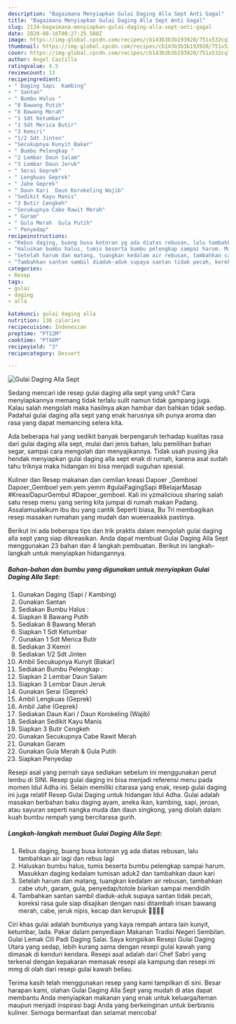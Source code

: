 ```yaml
---
description: "Bagaimana Menyiapkan Gulai Daging Alla Sept Anti Gagal"
title: "Bagaimana Menyiapkan Gulai Daging Alla Sept Anti Gagal"
slug: 2134-bagaimana-menyiapkan-gulai-daging-alla-sept-anti-gagal
date: 2020-08-16T08:27:25.580Z
image: https://img-global.cpcdn.com/recipes/cb143b3b3b193920/751x532cq70/gulai-daging-alla-sept-foto-resep-utama.jpg
thumbnail: https://img-global.cpcdn.com/recipes/cb143b3b3b193920/751x532cq70/gulai-daging-alla-sept-foto-resep-utama.jpg
cover: https://img-global.cpcdn.com/recipes/cb143b3b3b193920/751x532cq70/gulai-daging-alla-sept-foto-resep-utama.jpg
author: Angel Castillo
ratingvalue: 4.5
reviewcount: 13
recipeingredient:
- " Daging Sapi  Kambing"
- " Santan"
- " Bumbu Halus "
- "8 Bawang Putih"
- "8 Bawang Merah"
- "1 Sdt Ketumbar"
- "1 Sdt Merica Butir"
- "3 Kemiri"
- "1/2 Sdt Jinten"
- "Secukupnya Kunyit Bakar"
- " Bumbu Pelengkap "
- "2 Lembar Daun Salam"
- "3 Lembar Daun Jeruk"
- " Serai Geprek"
- " Lengkuas Geprek"
- " Jahe Geprek"
- " Daun Kari  Daun Korokeling Wajib"
- "Sedikit Kayu Manis"
- "3 Butir Cengkeh"
- "Secukupnya Cabe Rawit Merah"
- " Garam"
- " Gula Merah  Gula Putih"
- " Penyedap"
recipeinstructions:
- "Rebus daging, buang busa kotoran yg ada diatas rebusan, lalu tambahkan air lagi dan rebus lagi"
- "Haluskan bumbu halus, tumis beserta bumbu pelengkap sampai harum. Masukkan daging kedalam tumisan aduk2 dan tambahkan daun kari"
- "Setelah harum dan matang, tuangkan kedalam air rebusan, tambahkan cabe utuh, garam, gula, penyedap/totole biarkan sampai mendidih"
- "Tambahkan santan sambil diaduk-aduk supaya santan tidak pecah, koreksi rasa gule siap disajikan dengan nasi ditambah irisan bawang merah, cabe, jeruk nipis, kecap dan kerupuk 🤣🤣🤣🤣"
categories:
- Resep
tags:
- gulai
- daging
- alla

katakunci: gulai daging alla 
nutrition: 136 calories
recipecuisine: Indonesian
preptime: "PT12M"
cooktime: "PT46M"
recipeyield: "3"
recipecategory: Dessert

---
```



![Gulai Daging Alla Sept](https://img-global.cpcdn.com/recipes/cb143b3b3b193920/751x532cq70/gulai-daging-alla-sept-foto-resep-utama.jpg)

Sedang mencari ide resep gulai daging alla sept yang unik? Cara menyiapkannya memang tidak terlalu sulit namun tidak gampang juga. Kalau salah mengolah maka hasilnya akan hambar dan bahkan tidak sedap. Padahal gulai daging alla sept yang enak harusnya sih punya aroma dan rasa yang dapat memancing selera kita.

Ada beberapa hal yang sedikit banyak berpengaruh terhadap kualitas rasa dari gulai daging alla sept, mulai dari jenis bahan, lalu pemilihan bahan segar, sampai cara mengolah dan menyajikannya. Tidak usah pusing jika hendak menyiapkan gulai daging alla sept enak di rumah, karena asal sudah tahu triknya maka hidangan ini bisa menjadi suguhan spesial.

Kuliner dan Resep makanan dan cemilan kreasi Dapoer _Gemboel Dapoer_Gemboel yem.yem.yemm #gulaiFagingSapi #BelajarMasap #KreasiDapurGembul #Dapoer_gemboel. Kali ini yzmalicious sharing salah satu resep menu yang sering kita jumpai di rumah makan Padang. Assalamualaikum ibu ibu yang cantik Seperti biasa, Bu Tri membagikan resep masakan rumahan yang mudah dan wueenaakkk pastinya.


Berikut ini ada beberapa tips dan trik praktis dalam mengolah gulai daging alla sept yang siap dikreasikan. Anda dapat membuat Gulai Daging Alla Sept menggunakan 23 bahan dan 4 langkah pembuatan. Berikut ini langkah-langkah untuk menyiapkan hidangannya.

<!--inarticleads1-->

##### Bahan-bahan dan bumbu yang digunakan untuk menyiapkan Gulai Daging Alla Sept:

1. Gunakan  Daging (Sapi / Kambing)
1. Gunakan  Santan
1. Sediakan  Bumbu Halus :
1. Siapkan 8 Bawang Putih
1. Sediakan 8 Bawang Merah
1. Siapkan 1 Sdt Ketumbar
1. Gunakan 1 Sdt Merica Butir
1. Sediakan 3 Kemiri
1. Sediakan 1/2 Sdt Jinten
1. Ambil Secukupnya Kunyit (Bakar)
1. Sediakan  Bumbu Pelengkap :
1. Siapkan 2 Lembar Daun Salam
1. Siapkan 3 Lembar Daun Jeruk
1. Gunakan  Serai (Geprek)
1. Ambil  Lengkuas (Geprek)
1. Ambil  Jahe (Geprek)
1. Sediakan  Daun Kari / Daun Korokeling (Wajib)
1. Sediakan Sedikit Kayu Manis
1. Siapkan 3 Butir Cengkeh
1. Gunakan Secukupnya Cabe Rawit Merah
1. Gunakan  Garam
1. Gunakan  Gula Merah &amp; Gula Putih
1. Siapkan  Penyedap


Resepi asal yang pernah saya sediakan sebelum ini menggunakan perut lembu di SINI. Resep gulai daging ini bisa menjadi referensi menu pada momen Idul Adha ini. Selain memiliki citarasa yang enak, resep gulai daging ini juga relatif Resep Gulai Daging untuk hidangan Idul Adha. Gulai adalah masakan berbahan baku daging ayam, aneka ikan, kambing, sapi, jeroan, atau sayuran seperti nangka muda dan daun singkong, yang diolah dalam kuah bumbu rempah yang bercitarasa gurih. 

<!--inarticleads2-->

##### Langkah-langkah membuat Gulai Daging Alla Sept:

1. Rebus daging, buang busa kotoran yg ada diatas rebusan, lalu tambahkan air lagi dan rebus lagi
1. Haluskan bumbu halus, tumis beserta bumbu pelengkap sampai harum. Masukkan daging kedalam tumisan aduk2 dan tambahkan daun kari
1. Setelah harum dan matang, tuangkan kedalam air rebusan, tambahkan cabe utuh, garam, gula, penyedap/totole biarkan sampai mendidih
1. Tambahkan santan sambil diaduk-aduk supaya santan tidak pecah, koreksi rasa gule siap disajikan dengan nasi ditambah irisan bawang merah, cabe, jeruk nipis, kecap dan kerupuk 🤣🤣🤣🤣


Ciri khas gulai adalah bumbunya yang kaya rempah antara lain kunyit, ketumbar, lada. Pakar dalam penyediaan Makanan Tradisi Negeri Sembilan. Gulai Lemak Cili Padi Daging Salai. Saya kongsikan Resepi Gulai Daging Utara yang sedap, lebih kurang sama dengan resepi gulai kawah yang dimasak di kenduri kendara. Resepi asal adalah dari Chef Sabri yang terkenal dengan kepakaran memasak resepi ala kampung dan resepi ini mmg di olah dari resepi gulai kawah beliau. 

Terima kasih telah menggunakan resep yang kami tampilkan di sini. Besar harapan kami, olahan Gulai Daging Alla Sept yang mudah di atas dapat membantu Anda menyiapkan makanan yang enak untuk keluarga/teman maupun menjadi inspirasi bagi Anda yang berkeinginan untuk berbisnis kuliner. Semoga bermanfaat dan selamat mencoba!
